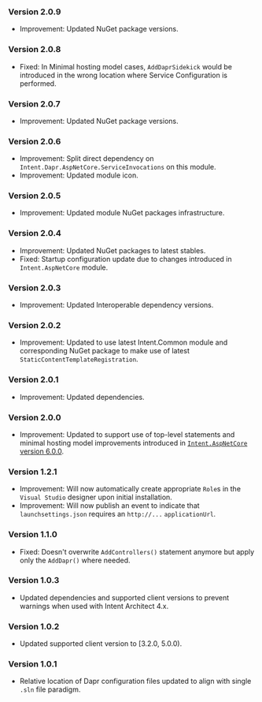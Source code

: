 ### Version 2.0.9

- Improvement: Updated NuGet package versions.

### Version 2.0.8

- Fixed: In Minimal hosting model cases, `AddDaprSidekick` would be introduced in the wrong location where Service Configuration is performed.

### Version 2.0.7

- Improvement: Updated NuGet package versions.

### Version 2.0.6

- Improvement: Split direct dependency on `Intent.Dapr.AspNetCore.ServiceInvocations` on this module.
- Improvement: Updated module icon.

### Version 2.0.5

- Improvement: Updated module NuGet packages infrastructure.

### Version 2.0.4

- Improvement: Updated NuGet packages to latest stables.
- Fixed: Startup configuration update due to changes introduced in `Intent.AspNetCore` module.

### Version 2.0.3

- Improvement: Updated Interoperable dependency versions.

### Version 2.0.2

- Improvement: Updated to use latest Intent.Common module and corresponding NuGet package to make use of latest `StaticContentTemplateRegistration`.

### Version 2.0.1

- Improvement: Updated dependencies.

### Version 2.0.0

- Improvement: Updated to support use of top-level statements and minimal hosting model improvements introduced in [`Intent.AspNetCore` version 6.0.0](https://github.com/IntentArchitect/Intent.Modules.NET/blob/development/Modules/Intent.Modules.AspNetCore/release-notes.md#version-600).

### Version 1.2.1

- Improvement: Will now automatically create appropriate `Role`s in the `Visual Studio` designer upon initial installation.
- Improvement: Will now publish an event to indicate that `launchsettings.json` requires an `http://...` `applicationUrl`.

### Version 1.1.0

- Fixed: Doesn't overwrite `AddControllers()` statement anymore but apply only the `AddDapr()` where needed.

### Version 1.0.3

- Updated dependencies and supported client versions to prevent warnings when used with Intent Architect 4.x.

### Version 1.0.2

- Updated supported client version to [3.2.0, 5.0.0).

### Version 1.0.1

- Relative location of Dapr configuration files updated to align with single `.sln` file paradigm.
